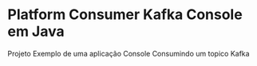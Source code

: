 # Platform Consumer Kafka Console em Java
Projeto Exemplo de uma aplicação Console Consumindo um topico Kafka

